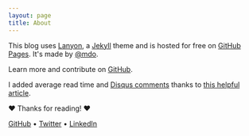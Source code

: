 ```yaml
---
layout: page
title: About
---
```


This blog uses [Lanyon](http://lanyon.getpoole.com), a [Jekyll](http://jekyllrb.com) theme and is hosted for free on [GitHub Pages](https://pages.github.com). It's made by [@mdo](https://twitter.com/mdo).

Learn more and contribute on [GitHub](https://github.com/poole).

I added average read time and [Disqus comments](https://disqus.com/) thanks to [this helpful article](http://pixelcog.com/blog/2013/jekyll-from-scratch-extending-jekyll/).

♥ Thanks for reading! ♥

[GitHub](https://github.com/Sch3lp) • [Twitter](https://twitter.com/TimSchraepen) • [LinkedIn](https://www.linkedin.com/in/timschraepen)
